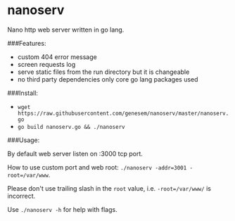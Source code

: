 nanoserv
========

Nano http web server written in go lang.

###Features:

* custom 404 error message
* screen requests log
* serve static files from the run directory but it is changeable
* no third party dependencies only core go lang packages used


###Install:

* `wget https://raw.githubusercontent.com/genesem/nanoserv/master/nanoserv.go`
* `go build nanoserv.go && ./nanoserv`

###Usage:

By default web server listen on :3000 tcp port.

How to use custom port and web root: `./nanoserv -addr=3001 -root=/var/www`.

Please don't use trailing slash in the `root` value, i.e. `-root=/var/www/` is incorrect.

Use `./nanoserv -h` for help with flags.
